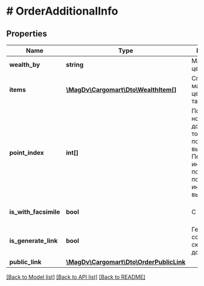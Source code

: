 # # OrderAdditionalInfo

## Properties

Name | Type | Description | Notes
------------ | ------------- | ------------- | -------------
**wealth_by** | **string** | Материальных ценностей по | [optional]
**items** | [**\MagDv\Cargomart\Dto\WealthItem[]**](WealthItem.md) | Список материальных ценностей для таблицы |
**point_index** | **int[]** | Порядковые номера из доступных точек погрузки/выгрузки. Первый индекс - погрузка, последний индекс - выгрузка | [optional]
**is_with_facsimile** | **bool** | С факсимиле | [optional] [default to false]
**is_generate_link** | **bool** | Генерировать ссылку на скачивание доверенности | [optional] [default to false]
**public_link** | [**\MagDv\Cargomart\Dto\OrderPublicLink**](OrderPublicLink.md) |  | [optional]

[[Back to Model list]](../../README.md#models) [[Back to API list]](../../README.md#endpoints) [[Back to README]](../../README.md)
